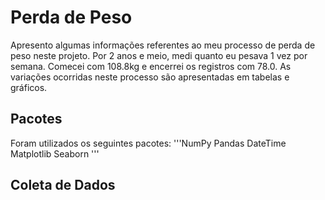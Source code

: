 # Perda de Peso

Apresento algumas informações referentes ao meu processo de perda de peso neste projeto. Por 2 anos e meio, medi quanto eu pesava 1 vez por semana. Comecei com 108.8kg e encerrei os registros com 78.0. As variações ocorridas neste processo são apresentadas em tabelas e gráficos.

## Pacotes
Foram utilizados os seguintes pacotes:
'''NumPy
Pandas
DateTime
Matplotlib
Seaborn
'''

## Coleta de Dados
